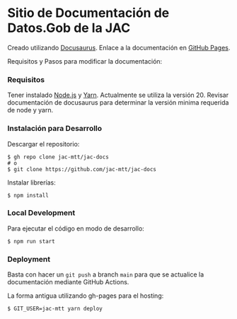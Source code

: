 # Sitio de Documentación de Datos.Gob de la JAC

Creado utilizando [Docusaurus](https://docusaurus.io/).
Enlace a la documentación en [GitHub Pages](https://jac-mtt.github.io/jac-docs/).

Requisitos y Pasos para modificar la documentación:

### Requisitos

Tener instalado [Node.js](https://nodejs.org/) y [Yarn](https://yarnpkg.com/).
Actualmente se utiliza la versión 20. Revisar documentación de docusaurus para
determinar la versión minima requerida de node y yarn.

### Instalación para Desarrollo

Descargar el repositorio:

```
$ gh repo clone jac-mtt/jac-docs
# o
$ git clone https://github.com/jac-mtt/jac-docs
```

Instalar librerías:

```
$ npm install
``` 

### Local Development

Para ejecutar el código en modo de desarrollo:

```
$ npm run start
```

### Deployment

Basta con hacer un `git push` a branch `main` para que se actualice la
documentación mediante GitHub Actions.

La forma antigua utilizando gh-pages para el hosting:

```
$ GIT_USER=jac-mtt yarn deploy
```